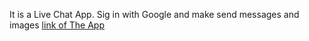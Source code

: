 It is a Live Chat App. Sig in with Google and make send messages and images
[link of The App](https://real-time-chat-app-a5747.web.app/)
